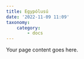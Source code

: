 ```yaml
---
title: Egypólusú
date: '2022-11-09 11:09'
taxonomy:
    category:
        - docs
---
```


Your page content goes here.